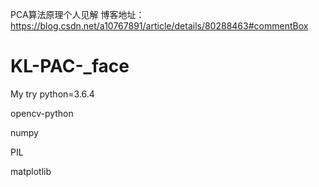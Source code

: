 PCA算法原理个人见解
博客地址：https://blog.csdn.net/a10767891/article/details/80288463#commentBox

# KL-PAC-_face
My try
python=3.6.4

opencv-python

numpy

PIL

matplotlib
